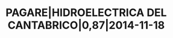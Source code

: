 ---
layout: asset
title: PAGARE|HIDROELECTRICA DEL CANTABRICO|0,87|2014-11-18
isin: ES05060256C1
---